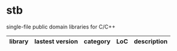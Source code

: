 stb
===

single-file public domain libraries for C/C++ <a name="stb_libs"></a>

library    | lastest version | category | LoC | description
--------------------- | ---- | -------- | --- | --------------------------------
